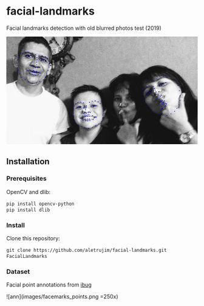 # facial-landmarks
Facial landmarks detection with old blurred photos test (2019)

![result](images/foto_result.png)

## Installation
### Prerequisites
OpenCV and dlib:
```
pip install opencv-python
pip install dlib
```
### Install
Clone this repository:
```
git clone https://github.com/aletrujim/facial-landmarks.git FacialLandmarks
```

### Dataset
Facial point annotations from [ibug](https://ibug.doc.ic.ac.uk/resources/facial-point-annotations)

![ann](images/facemarks_points.png =250x)
